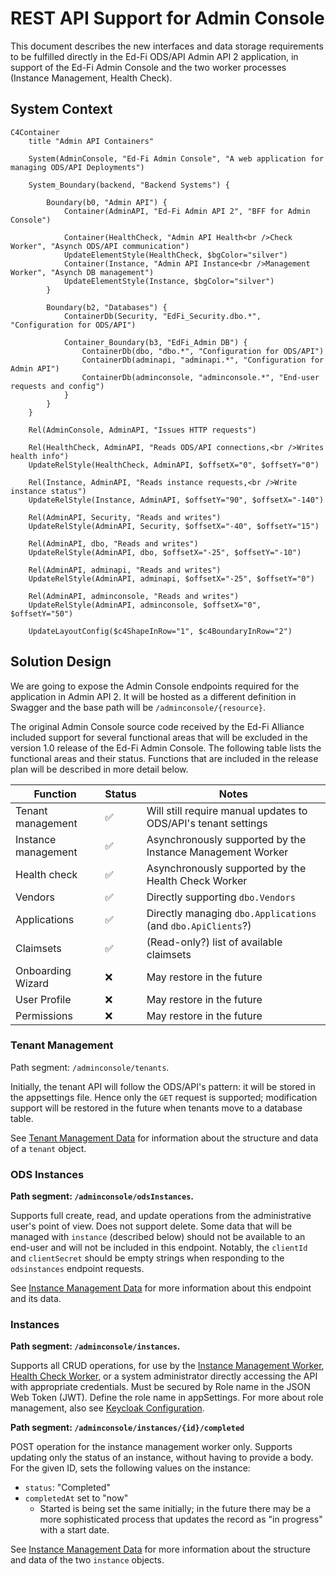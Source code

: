 # REST API Support for Admin Console

This document describes the new interfaces and data storage requirements to be
fulfilled directly in the Ed-Fi ODS/API Admin API 2 application, in support of
the Ed-Fi Admin Console and the two worker processes (Instance Management,
Health Check).

## System Context

```mermaid
C4Container
    title "Admin API Containers"

    System(AdminConsole, "Ed-Fi Admin Console", "A web application for managing ODS/API Deployments")

    System_Boundary(backend, "Backend Systems") {

        Boundary(b0, "Admin API") {
            Container(AdminAPI, "Ed-Fi Admin API 2", "BFF for Admin Console")

            Container(HealthCheck, "Admin API Health<br />Check Worker", "Asynch ODS/API communication")
            UpdateElementStyle(HealthCheck, $bgColor="silver")
            Container(Instance, "Admin API Instance<br />Management Worker", "Asynch DB management")
            UpdateElementStyle(Instance, $bgColor="silver")
        }

        Boundary(b2, "Databases") {
            ContainerDb(Security, "EdFi_Security.dbo.*", "Configuration for ODS/API")

            Container_Boundary(b3, "EdFi_Admin DB") {
                ContainerDb(dbo, "dbo.*", "Configuration for ODS/API")
                ContainerDb(adminapi, "adminapi.*", "Configuration for Admin API")
                ContainerDb(adminconsole, "adminconsole.*", "End-user requests and config")
            }
        }
    }
    
    Rel(AdminConsole, AdminAPI, "Issues HTTP requests")

    Rel(HealthCheck, AdminAPI, "Reads ODS/API connections,<br />Writes health info")
    UpdateRelStyle(HealthCheck, AdminAPI, $offsetX="0", $offsetY="0")

    Rel(Instance, AdminAPI, "Reads instance requests,<br />Write instance status")
    UpdateRelStyle(Instance, AdminAPI, $offsetY="90", $offsetX="-140")

    Rel(AdminAPI, Security, "Reads and writes")
    UpdateRelStyle(AdminAPI, Security, $offsetX="-40", $offsetY="15")

    Rel(AdminAPI, dbo, "Reads and writes")
    UpdateRelStyle(AdminAPI, dbo, $offsetX="-25", $offsetY="-10")

    Rel(AdminAPI, adminapi, "Reads and writes")
    UpdateRelStyle(AdminAPI, adminapi, $offsetX="-25", $offsetY="0")
    
    Rel(AdminAPI, adminconsole, "Reads and writes")
    UpdateRelStyle(AdminAPI, adminconsole, $offsetX="0", $offsetY="50")

    UpdateLayoutConfig($c4ShapeInRow="1", $c4BoundaryInRow="2")
```

## Solution Design

We are going to expose the Admin Console endpoints required for the application
in Admin API 2. It will be hosted as a different definition in Swagger and the
base path will be `/adminconsole/{resource}`.

The original Admin Console source code received by the Ed-Fi Alliance included
support for several functional areas that will be excluded in the version 1.0
release of the Ed-Fi Admin Console. The following table lists the functional
areas and their status. Functions that are included in the release plan will be
described in more detail below.

| Function            | Status | Notes                                                          |
| ------------------- | ------ | -------------------------------------------------------------- |
| Tenant management   | ✅      | Will still require manual updates to ODS/API's tenant settings |
| Instance management | ✅      | Asynchronously supported by the Instance Management Worker     |
| Health check        | ✅      | Asynchronously supported by the Health Check Worker            |
| Vendors             | ✅      | Directly supporting `dbo.Vendors`                              |
| Applications        | ✅      | Directly managing `dbo.Applications` (and `dbo.ApiClients`?)   |
| Claimsets           | ✅      | (Read-only?) list of available claimsets                       |
| Onboarding Wizard   | ❌      | May restore in the future                                      |
| User Profile        | ❌      | May restore in the future                                      |
| Permissions         | ❌      | May restore in the future                                      |

### Tenant Management

Path segment: `/adminconsole/tenants`.

Initially, the tenant API will follow the ODS/API's pattern: it will be stored
in the appsettings file. Hence only the `GET` request is supported; modification
support will be restored in the future when tenants move to a database table.

See [Tenant Management Data](./TENANT-DATA.md) for information about the
structure and data of a `tenant` object.

### ODS Instances

**Path segment: `/adminconsole/odsInstances`.**

Supports full create, read, and update operations from the administrative user's
point of view. Does not support delete. Some data that will be managed with
`instance` (described below) should not be available to an end-user and will not
be included in this endpoint. Notably, the `clientId` and `clientSecret` should
be empty strings when responding to the `odsinstances` endpoint requests.

See [Instance Management Data](./INSTANCE-DATA.md) for more information about
this endpoint and its data.

### Instances

**Path segment: `/adminconsole/instances`.**

Supports all CRUD operations, for use by the [Instance Management
Worker](./INSTANCE-MANAGEMENT.md), [Health Check
Worker](./HEALTH-CHECK-WORKER.md), or a system administrator directly accessing
the API with appropriate credentials. Must be secured by Role name in the JSON
Web Token (JWT). Define the role name in appSettings. For more about role
management, also see [Keycloak Configuration](./KEYCLOAK.md).

**Path segment: `/adminconsole/instances/{id}/completed`**

POST operation for the instance management worker only. Supports updating only
the status of an instance, without having to provide a body. For the given ID,
sets the following values on the instance:

* `status`: "Completed"
* `completedAt` set to "now"
  * Started is being set the same initially; in the future there may be a more
    sophisticated process that updates the record as "in progress" with a start
    date.

See [Instance Management Data](./INSTANCE-DATA.md) for more information about
the structure and data of the two `instance` objects.
